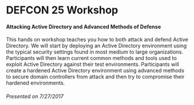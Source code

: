 # DEFCON 25 Workshop
#### Attacking Active Directory and Advanced Methods of Defense
This hands on workshop teaches you how to both attack and defend Active Directory. We will start by deploying an Active Directory environment using the typical security settings found in most medium to large organizations. Participants will then learn current common methods and tools used to exploit Active Directory against their test environments. Participants will create a hardened Active Directory environment using advanced methods to secure domain controllers from attack and then try to compromise their hardened environments.

###### Presented on 7/27/2017
